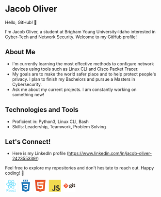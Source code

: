 
# Jacob Oliver

Hello, GitHub! 👋

I'm Jacob Oliver, a student at Brigham Young University-Idaho interested in Cyber-Tech and Network Security. Welcome to my GitHub profile!

## About Me

- I'm currently learning the most effective methods to configure network devices using tools such as Linux CLI and Cisco Packet Tracer.
- My goals are to make the world safer place and to help protect people's privacy. I plan to finish my Bachelors and pursue a Masters in Cybersecurity.
- Ask me about my current projects. I am constantly working on something new!

## Technologies and Tools

- Proficient in: Python3, Linux CLI, Bash
- Skills: Leadership, Teamwork, Problem Solving

## Let's Connect!

- Here is my LinkedIn profile (https://www.linkedin.com/in/jacob-oliver-242355339/)

Feel free to explore my repositories and don't hesitate to reach out. Happy coding! 🚀

<div>
    <img src="https://github.com/devicons/devicon/blob/master/icons/react/react-original-wordmark.svg" title="React" alt="React" width="40" height="40"/>&nbsp;
    <img src="https://github.com/devicons/devicon/blob/master/icons/css3/css3-plain-wordmark.svg"  title="CSS3" alt="CSS" width="40" height="40"/>&nbsp;
    <img src="https://github.com/devicons/devicon/blob/master/icons/html5/html5-original.svg" title="HTML5" alt="HTML" width="40" height="40"/>&nbsp;
    <img src="https://github.com/devicons/devicon/blob/master/icons/javascript/javascript-original.svg" title="JavaScript" alt="JavaScript" width="40" height="40"/>&nbsp;
    <img src="https://github.com/devicons/devicon/blob/master/icons/git/git-original-wordmark.svg" title="Git" **alt="Git" width="40" height="40"/>
</div>
